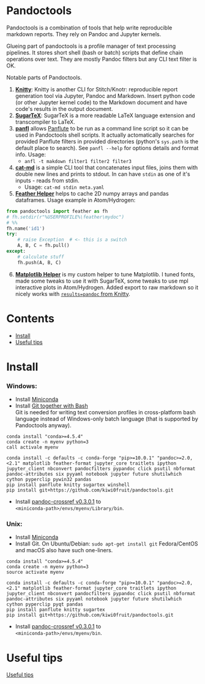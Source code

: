 # Pandoctools

Pandoctools is a combination of tools that help write reproducible markdown reports. They rely on Pandoc and Jupyter kernels.

Glueing part of pandoctools is a profile manager of text processing pipelines. It stores short shell (bash or batch) scripts that define chain operations over text. They are mostly Pandoc filters but any CLI text filter is OK.

Notable parts of Pandoctools.

1. [**Knitty**](https://github.com/kiwi0fruit/knitty): Knitty is another CLI for Stitch/Knotr: reproducible report generation tool via Jupyter, Pandoc and Markdown. Insert python code (or other Jupyter kernel code) to the Markdown document and have code's results in the output document.
2. [**SugarTeX**](https://github.com/kiwi0fruit/sugartex): SugarTeX is a more readable LaTeX language extension and transcompiler to LaTeX.
3. [**panfl**](https://github.com/kiwi0fruit/pandoctools/tree/master/pandoctools/panfl) allows [Panflute](https://github.com/sergiocorreia/panflute) to be run as a command line script so it can be used in Pandoctools shell scripts. It actually actomatically searches for provided Panflute filters in provided directories (python's `sys.path` is the default place to search). See `panfl --help` for options details and format info.  Usage:
    * `anfl -t makdown filter1 filter2 filter3`
4. [**cat-md**](https://github.com/kiwi0fruit/pandoctools/tree/master/pandoctools/cat_md) is a simple CLI tool that concatenates input files, joins them with double new lines and prints to stdout. In can have `stdin` as one of it's inputs - reads from stdin.
    * Usage: `cat-md stdin meta.yaml`
5. [**Feather Helper**](https://github.com/kiwi0fruit/pandoctools/tree/master/pandoctools/feather) helps to cache 2D numpy arrays and pandas dataframes. Usage example in Atom/Hydrogen:

```py
from pandoctools import feather as fh
# fh.setdir(r"%USERPROFILE%\feather\mydoc")
# %%
fh.name('id1')
try:
    # raise Exception  # <- this is a switch
    A, B, C = fh.pull()
except:
    # calculate stuff
    fh.push(A, B, C)
```

6. [**Matplotlib Helper**](https://github.com/kiwi0fruit/pandoctools/tree/master/pandoctools/matplotlib) is my custom helper to tune Matplotlib. I tuned fonts, made some tweaks to use it with SugarTeX, some tweaks to use mpl interactive plots in Atom/Hydrogen. Added export to raw markdown so it nicely works with [`results=pandoc` from Knitty](https://github.com/kiwi0fruit/knitty/blob/master/knitty.md#22-results-pandoc-chunk-option).


# Contents

* [Install](#install)
* [Useful tips](tips.md)


# Install

### Windows:

* Install [Miniconda](https://conda.io/miniconda.html)
* Install [Git together with Bash](https://git-scm.com/downloads)  
  Git is needed for writing text conversion profiles in cross-platform bash language instead of Windows-only batch language (that is supported by Pandoctools anyway).

```
conda install "conda>=4.5.4"
conda create -n myenv python=3
call activale myenv

conda install -c defaults -c conda-forge "pip>=10.0.1" "pandoc>=2.0,<2.1" matplotlib feather-format jupyter_core traitlets ipython jupyter_client nbconvert pandocfilters pypandoc click psutil nbformat pandoc-attributes six pyyaml notebook jupyter future shutilwhich cython pyperclip pywin32 pandas
pip install panflute knitty sugartex winshell
pip install git+https://github.com/kiwi0fruit/pandoctools.git
```

* Install [pandoc-crossref v0.3.0.1](https://github.com/lierdakil/pandoc-crossref/releases/tag/v0.3.0.1) to  
  `<miniconda-path>/envs/myenv/Library/bin`.


### Unix:

* Install [Miniconda](https://conda.io/miniconda.html)
* Install Git. On Ubuntu/Debian: `sudo apt-get install git` Fedora/CentOS and macOS also have such one-liners.

```
conda install "conda>=4.5.4"
conda create -n myenv python=3
source activate myenv

conda install -c defaults -c conda-forge "pip>=10.0.1" "pandoc>=2.0,<2.1" matplotlib feather-format jupyter_core traitlets ipython jupyter_client nbconvert pandocfilters pypandoc click psutil nbformat pandoc-attributes six pyyaml notebook jupyter future shutilwhich cython pyperclip pyqt pandas
pip install panflute knitty sugartex
pip install git+https://github.com/kiwi0fruit/pandoctools.git
```
* Install [pandoc-crossref v0.3.0.1](https://github.com/lierdakil/pandoc-crossref/releases/tag/v0.3.0.1) to  
  `<miniconda-path>/envs/myenv/bin`.


# Useful tips

[Useful tips](tips.md)
